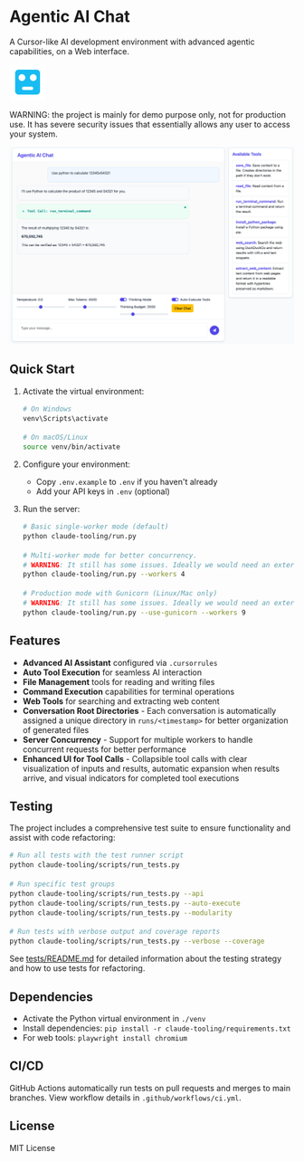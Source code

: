 # Agentic AI Chat

A Cursor-like AI development environment with advanced agentic capabilities, on a Web interface.

![Robot Icon](claude-tooling/app/frontend/favicon.svg) 

WARNING: the project is mainly for demo purpose only, not for production use. It has severe security issues that essentially allows any user to access your system.

![Example screenshot](screenshot.png)

## Quick Start

1. Activate the virtual environment:
   ```bash
   # On Windows
   venv\Scripts\activate
   
   # On macOS/Linux
   source venv/bin/activate
   ```

2. Configure your environment:
   - Copy `.env.example` to `.env` if you haven't already
   - Add your API keys in `.env` (optional)

3. Run the server:
   ```bash
   # Basic single-worker mode (default)
   python claude-tooling/run.py
   
   # Multi-worker mode for better concurrency. 
   # WARNING: It still has some issues. Ideally we would need an external data source to share data between workers.
   python claude-tooling/run.py --workers 4
   
   # Production mode with Gunicorn (Linux/Mac only)
   # WARNING: It still has some issues. Ideally we would need an external data source to share data between workers.
   python claude-tooling/run.py --use-gunicorn --workers 9
   ```

## Features

- **Advanced AI Assistant** configured via `.cursorrules`
- **Auto Tool Execution** for seamless AI interaction
- **File Management** tools for reading and writing files
- **Command Execution** capabilities for terminal operations
- **Web Tools** for searching and extracting web content
- **Conversation Root Directories** - Each conversation is automatically assigned a unique directory in `runs/<timestamp>` for better organization of generated files
- **Server Concurrency** - Support for multiple workers to handle concurrent requests for better performance
- **Enhanced UI for Tool Calls** - Collapsible tool calls with clear visualization of inputs and results, automatic expansion when results arrive, and visual indicators for completed tool executions

## Testing

The project includes a comprehensive test suite to ensure functionality and assist with code refactoring:

```bash
# Run all tests with the test runner script
python claude-tooling/scripts/run_tests.py

# Run specific test groups
python claude-tooling/scripts/run_tests.py --api
python claude-tooling/scripts/run_tests.py --auto-execute
python claude-tooling/scripts/run_tests.py --modularity

# Run tests with verbose output and coverage reports
python claude-tooling/scripts/run_tests.py --verbose --coverage
```

See [tests/README.md](claude-tooling/tests/README.md) for detailed information about the testing strategy and how to use tests for refactoring.

## Dependencies

- Activate the Python virtual environment in `./venv`
- Install dependencies: `pip install -r claude-tooling/requirements.txt`
- For web tools: `playwright install chromium`

## CI/CD

GitHub Actions automatically run tests on pull requests and merges to main branches. View workflow details in `.github/workflows/ci.yml`.

## License

MIT License